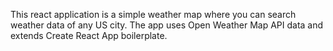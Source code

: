 This react application is a simple weather map where you can search weather data of any US city. The app uses Open Weather Map API data and extends Create React App boilerplate. 